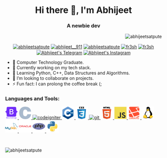 <h1 align="center">Hi there 👋, I'm Abhijeet</h1>

<h3 align="center">A newbie dev</h3><p align="right"> <img src="https://komarev.com/ghpvc/?username=abhijeetsatpute&label=Profile%20views&color=0e75b6&style=flat" alt="abhijeetsatpute" /> </p>
<p align="center">
<a href="https://codepen.io/abhijeetsatpute" target="blank"><img align="center" src="https://cdn.jsdelivr.net/npm/simple-icons@3.0.1/icons/codepen.svg" alt="abhijeetsatpute" height="30" width="40" /></a>
<a href="https://twitter.com/abhijeet__911" target="blank"><img align="center" src="https://cdn.jsdelivr.net/npm/simple-icons@3.0.1/icons/twitter.svg" alt="abhijeet__911" height="30" width="40" /></a>
<a href="https://linkedin.com/in/abhijeetsatpute" target="blank"><img align="center" src="https://cdn.jsdelivr.net/npm/simple-icons@3.0.1/icons/linkedin.svg" alt="abhijeetsatpute" height="30" width="40" /></a>
<a href="https://www.hackerrank.com/fr3sh" target="blank"><img align="center" src="https://cdn.jsdelivr.net/npm/simple-icons@3.0.1/icons/hackerrank.svg" alt="fr3sh" height="30" width="40" /></a>
<a href="https://auth.geeksforgeeks.org/user/fr3sh" target="blank"><img align="center" src="https://cdn.jsdelivr.net/npm/simple-icons@3.0.1/icons/geeksforgeeks.svg" alt="fr3sh" height="30" width="40" /></a>
 <a href="https://t.me/abhijeetsatpute" target="blank"><img align="center" alt="Abhijeet's Telegram" height="30" width="40" src="https://cdn.jsdelivr.net/npm/simple-icons@v3/icons/telegram.svg" /></a>
<a href="https://instagram.com/abhijeet__911/"><img align="center" alt="Abhijeet's Instagram" height="30" width="40" src="https://cdn.jsdelivr.net/npm/simple-icons@v3/icons/instagram.svg" />	</a>
</p>

- :school: Computer Technology Graduate.
- 🔭 Currently working on my tech stack.
- 🌱 Learning Python, C++, Data Structures and Algorithms.
- 👯 I’m looking to collaborate on projects.
- ⚡ Fun fact: I can prolong the coffee break (;


<!--
I have pursued my graduation degree in Computer Technology 🎓 from Nagpur University 🏛. I'm a passionate learner who's always willing to learn and work across technologies and domains 💡. I love to explore new technologies and leverage them to solve real-life problems ✨. Apart from that I also love to guide and mentor newbies 👨🏻‍💻. I'm currently into Python Development 🕸️ and working in @TechMahindra 🤓.
<br />
-->

<h3 align="left">Languages and Tools:</h3>
<p align="left"> <a href="https://getbootstrap.com" target="_blank"> <img src="https://raw.githubusercontent.com/devicons/devicon/master/icons/bootstrap/bootstrap-plain-wordmark.svg" alt="bootstrap" width="40" height="40"/> </a> <a href="https://www.cprogramming.com/" target="_blank"> <img src="https://raw.githubusercontent.com/devicons/devicon/master/icons/c/c-original.svg" alt="c" width="40" height="40"/> </a> <a href="https://codeigniter.com" target="_blank"> <img src="https://cdn.worldvectorlogo.com/logos/codeigniter.svg" alt="codeigniter" width="40" height="40"/> </a> <a href="https://www.w3schools.com/cpp/" target="_blank"> <img src="https://raw.githubusercontent.com/devicons/devicon/master/icons/cplusplus/cplusplus-original.svg" alt="cplusplus" width="40" height="40"/> </a> <a href="https://www.w3schools.com/css/" target="_blank"> <img src="https://raw.githubusercontent.com/devicons/devicon/master/icons/css3/css3-original-wordmark.svg" alt="css3" width="40" height="40"/> </a> <a href="https://git-scm.com/" target="_blank"> <img src="https://www.vectorlogo.zone/logos/git-scm/git-scm-icon.svg" alt="git" width="40" height="40"/> </a> <a href="https://www.w3.org/html/" target="_blank"> <img src="https://raw.githubusercontent.com/devicons/devicon/master/icons/html5/html5-original-wordmark.svg" alt="html5" width="40" height="40"/> </a> <a href="https://developer.mozilla.org/en-US/docs/Web/JavaScript" target="_blank"> <img src="https://raw.githubusercontent.com/devicons/devicon/master/icons/javascript/javascript-original.svg" alt="javascript" width="40" height="40"/> </a> <a href="https://laravel.com/" target="_blank"> <img src="https://raw.githubusercontent.com/devicons/devicon/master/icons/laravel/laravel-plain-wordmark.svg" alt="laravel" width="40" height="40"/> </a> <a href="https://www.linux.org/" target="_blank"> <img src="https://raw.githubusercontent.com/devicons/devicon/master/icons/linux/linux-original.svg" alt="linux" width="40" height="40"/> </a> <a href="https://www.mysql.com/" target="_blank"> <img src="https://raw.githubusercontent.com/devicons/devicon/master/icons/mysql/mysql-original-wordmark.svg" alt="mysql" width="40" height="40"/> </a> <a href="https://www.oracle.com/" target="_blank"> <img src="https://raw.githubusercontent.com/devicons/devicon/master/icons/oracle/oracle-original.svg" alt="oracle" width="40" height="40"/> </a> <a href="https://www.php.net" target="_blank"> <img src="https://raw.githubusercontent.com/devicons/devicon/master/icons/php/php-original.svg" alt="php" width="40" height="40"/> </a> <a href="https://www.python.org" target="_blank"> <img src="https://raw.githubusercontent.com/devicons/devicon/master/icons/python/python-original.svg" alt="python" width="40" height="40"/> </a> </p>
<br />


<p align="left"><img src="https://github-readme-stats.vercel.app/api/top-langs?username=abhijeetsatpute&show_icons=true&locale=en&layout=compact" alt="abhijeetsatpute" /></p>
<br>
<!--
<p>&nbsp;<img align="left" src="https://github-readme-stats.vercel.app/api?username=abhijeetsatpute&show_icons=true&locale=en" alt="abhijeetsatpute" /></p>
<br>
-->

<!-- <h3 align="center">Support:</h3>
<p><a href="https://www.buymeacoffee.com/abhijeetsatpute"> <img align="left" src="https://cdn.buymeacoffee.com/buttons/v2/default-yellow.png" height="50" width="210" alt="abhijeetsatpute" /></a></p> -->
